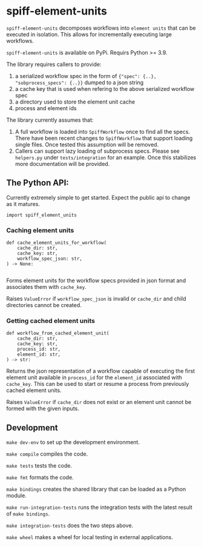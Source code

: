# spiff-element-units

`spiff-element-units` decomposes workflows into `element units` that can be executed in isolation. This allows for incrementally executing large workflows.

`spiff-element-units` is available on PyPi. Requirs Python >= 3.9.

The library requires callers to provide:

1. a serialized workflow spec in the form of `{"spec": {..}, "subprocess_specs": {..}}`  dumped to a json string
1. a cache key that is used when refering to the above serialized workflow spec
1. a directory used to store the element unit cache
1. process and element ids

The library currently assumes that:

1. A full workflow is loaded into `SpiffWorkflow` once to find all the specs. There have been recent changes to `SpiffWorkflow` that support loading single files. Once tested this assumption will be removed.
1. Callers can support lazy loading of subprocess specs. Please see `helpers.py` under `tests/integration` for an example. Once this stabilizes more documentation will be provided.

## The Python API:

Currently extremely simple to get started. Expect the public api to change as it matures.

`import spiff_element_units`

### Caching element units

```
def cache_element_units_for_workflow(
    cache_dir: str,
    cache_key: str,
    workflow_spec_json: str,
) -> None:
    
```

Forms element units for the workflow specs provided in json format and associates them with `cache_key`.

Raises `ValueError` if `workflow_spec_json` is invalid or `cache_dir` and child directories cannot be created.

### Getting cached element units

```
def workflow_from_cached_element_unit(
    cache_dir: str,
    cache_key: str,
    process_id: str,
    element_id: str,
) -> str:
```

Returns the json representation of a workflow capable of executing the first element unit available in `process_id` for the `element_id` associated with `cache_key`. This can be used to start or resume a process from previously cached element units.

Raises `ValueError` if `cache_dir` does not exist or an element unit cannot be formed with the given inputs.

## Development

`make dev-env` to set up the development environment.

`make compile` compiles the code.

`make tests` tests the code.

`make fmt` formats the code.

`make bindings` creates the shared library that can be loaded as a Python module.

`make run-integration-tests` runs the integration tests with the latest result of `make bindings`.

`make integration-tests` does the two steps above.

`make wheel` makes a wheel for local testing in external applications.